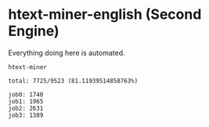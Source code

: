 # htext-miner-english (Second Engine)

Everything doing here is automated.

```
htext-miner

total: 7725/9523 (81.11939514858763%)

job0: 1740
job1: 1965
job2: 2631
job3: 1389
```